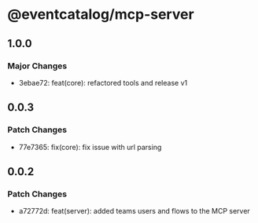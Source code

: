 # @eventcatalog/mcp-server

## 1.0.0

### Major Changes

- 3ebae72: feat(core): refactored tools and release v1

## 0.0.3

### Patch Changes

- 77e7365: fix(core): fix issue with url parsing

## 0.0.2

### Patch Changes

- a72772d: feat(server): added teams users and flows to the MCP server
